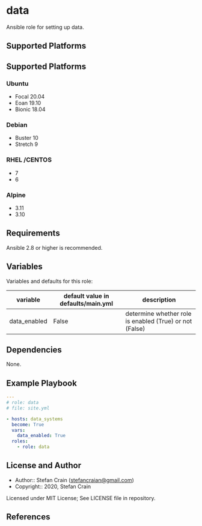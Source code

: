 # data

Ansible role for setting up data.

## Supported Platforms

## Supported Platforms

### Ubuntu

- Focal 20.04
- Eoan 19.10
- Bionic 18.04

### Debian

- Buster 10
- Stretch 9

### RHEL /CENTOS

- 7
- 6

### Alpine

- 3.11
- 3.10

## Requirements

Ansible 2.8 or higher is recommended.

## Variables

Variables and defaults for this role:

| variable     | default value in defaults/main.yml | description                                             |
| ------------ | ---------------------------------- | ------------------------------------------------------- |
| data_enabled | False                              | determine whether role is enabled (True) or not (False) |

## Dependencies

None.

## Example Playbook

```yaml
---
# role: data
# file: site.yml

- hosts: data_systems
  become: True
  vars:
    data_enabled: True
  roles:
    - role: data
```

## License and Author

- Author:: Stefan Crain (<stefancraian@gmail.com>)
- Copyright:: 2020, Stefan Crain

Licensed under MIT License;
See LICENSE file in repository.

## References

